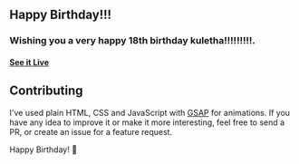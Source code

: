 ## Happy Birthday!!!

### Wishing you a very happy 18th birthday kuletha!!!!!!!!!.

#### [See it Live](https://cryio.github.io/Happy_Birthday_kulets/)

## Contributing

I've used plain HTML, CSS and JavaScript with [GSAP](https://greensock.com/gsap) for animations.
If you have any idea to improve it or make it more interesting, feel free to send a PR, or create an issue for a feature request.

Happy Birthday! 🎉
